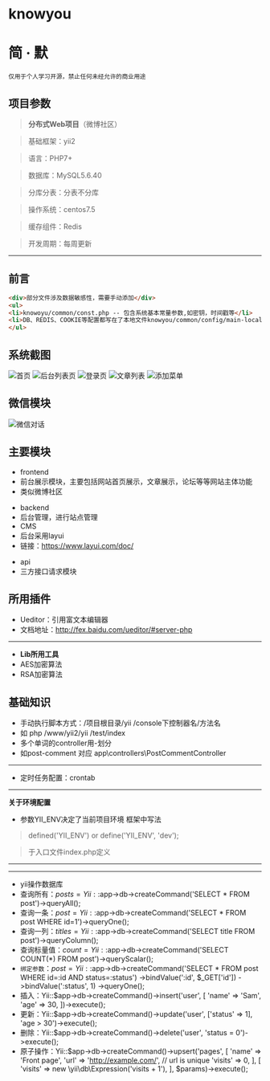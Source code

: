 # knowyou
# 简 · 默
`仅用于个人学习开源，禁止任何未经允许的商业用途`

## 项目参数

>  **分布式Web项目**（微博社区）

> 基础框架：yii2

> 语言：PHP7+

> 数据库：MySQL5.6.40

> 分库分表：分表不分库

> 操作系统：centos7.5

> 缓存组件：Redis

> 开发周期：每周更新

---

## 前言
```html
<div>部分文件涉及数据敏感性，需要手动添加</div>
<ul>
<li>knowoyu/common/const.php -- 包含系统基本常量参数,如密钥，时间戳等</li>
<li>DB、REDIS、COOKIE等配置都写在了本地文件knowyou/common/config/main-local.php</li>
</ul>

```

## 系统截图

![首页](https://github.com/jackzerocheng/knowyou/blob/master/environments/doc/projectImage/%E9%A6%96%E9%A1%B5.png)
![后台列表页](https://github.com/jackzerocheng/knowyou/blob/master/environments/doc/projectImage/%E5%90%8E%E5%8F%B0%E5%88%97%E8%A1%A8%E9%A1%B5.png)
![登录页](https://github.com/jackzerocheng/knowyou/blob/master/environments/doc/projectImage/%E7%99%BB%E5%BD%95%E9%A1%B5.png)
![文章列表](https://github.com/jackzerocheng/knowyou/blob/master/environments/doc/projectImage/%E6%96%87%E7%AB%A0%E5%88%97%E8%A1%A8.png)
![添加菜单](https://github.com/jackzerocheng/knowyou/blob/master/environments/doc/projectImage/%E6%B7%BB%E5%8A%A0%E8%8F%9C%E5%8D%95.png)


## 微信模块
![微信对话](https://github.com/jackzerocheng/knowyou/blob/master/environments/doc/projectImage/%E5%BE%AE%E4%BF%A1%E5%AF%B9%E8%AF%9D.png)

## 主要模块

- frontend
- 前台展示模块，主要包括网站首页展示，文章展示，论坛等等网站主体功能
- 类似微博社区

* backend 
* 后台管理，进行站点管理
* CMS
* 后台采用layui
* 链接：https://www.layui.com/doc/


- api
- 三方接口请求模块

## 所用插件
* Ueditor：引用富文本编辑器
* 文档地址：http://fex.baidu.com/ueditor/#server-php

---

* **Lib所用工具**
* AES加密算法
* RSA加密算法


## 基础知识
* 手动执行脚本方式：/项目根目录/yii /console下控制器名/方法名
* 如 php /www/yii2/yii /test/index
* 多个单词的controller用-划分
* 如post-comment 对应 app\controllers\PostCommentController
---
* 定时任务配置：crontab



----
**关于环境配置**
* 参数YII_ENV决定了当前项目环境
框架中写法
> defined('YII_ENV') or define('YII_ENV', 'dev');

> 于入口文件index.php定义

----


-----
* yii操作数据库
* 查询所有：$posts = Yii::$app->db->createCommand('SELECT * FROM post')->queryAll();
* 查询一条：$post = Yii::$app->db->createCommand('SELECT * FROM post WHERE id=1')->queryOne();
* 查询一列：$titles = Yii::$app->db->createCommand('SELECT title FROM post')->queryColumn();
* 查询标量值：$count = Yii::$app->db->createCommand('SELECT COUNT(*) FROM post')->queryScalar();
* `绑定参数`：$post = Yii::$app->db->createCommand('SELECT * FROM post WHERE id=:id AND status=:status')
                    ->bindValue(':id', $_GET['id'])
                    ->bindValue(':status', 1)
                    ->queryOne();
* 插入：Yii::$app->db->createCommand()->insert('user', [
           'name' => 'Sam',
           'age' => 30,
       ])->execute();
* 更新：Yii::$app->db->createCommand()->update('user', ['status' => 1], 'age > 30')->execute();
* 删除：Yii::$app->db->createCommand()->delete('user', 'status = 0')->execute();
* 原子操作：Yii::$app->db->createCommand()->upsert('pages', [
           'name' => 'Front page',
           'url' => 'http://example.com/', // url is unique
           'visits' => 0,
       ], [
           'visits' => new \yii\db\Expression('visits + 1'),
       ], $params)->execute();